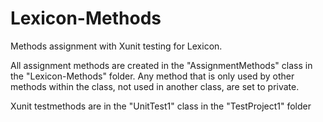 # Lexicon-Methods
Methods assignment with Xunit testing for Lexicon. 

All assignment methods are created in the "AssignmentMethods" class in the "Lexicon-Methods" folder. Any method that is only used by other methods within the class, not used in another class, are set to private.

Xunit testmethods are in the "UnitTest1" class in the "TestProject1" folder
